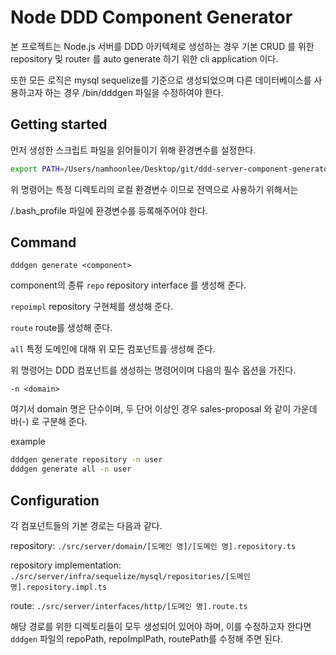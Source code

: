 # Node DDD Component Generator

본 프로젝트는 Node.js 서버를 DDD 아키텍체로 생성하는 경우 기본 CRUD 를 위한 repository 및 router 를 auto generate 하기 위한 cli application 이다.

또한 모든 로직은 mysql sequelize를 기준으로 생성되었으며 다른 데이터베이스를 사용하고자 하는 경우 /bin/dddgen 파일을 수정하여야 한다.

## Getting started

먼저 생성한 스크립트 파일을 읽어들이기 위해 환경변수를 설정한다.

```sh
export PATH=/Users/namhoonlee/Desktop/git/ddd-server-component-generator-ts/bin:$PATH
```

위 명령어는 특정 디렉토리의 로컬 환경변수 이므로 전역으로 사용하기 위해서는

/.bash_profile 파일에 환경변수를 등록해주어야 한다.

## Command

`dddgen generate <component>`

component의 종류
`repo`
repository interface 를 생성해 준다.

`repoimpl`
repository 구현체를 생성해 준다.

`route`
route를 생성해 준다.

`all`
특정 도메인에 대해 위 모든 컴포넌트를 생성해 준다.

위 명령어는 DDD 컴포넌트를 생성하는 명령어이며 다음의 필수 옵션을 가진다.

`-n <domain>`

여기서 domain 명은 단수이며, 두 단어 이상인 경우 sales-proposal 와 같이 가운데 바(-) 로 구분해 준다.

example

```sh
dddgen generate repository -n user
dddgen generate all -n user
```

## Configuration

각 컴포넌트들의 기본 경로는 다음과 같다.

repository: `./src/server/domain/[도메인 명]/[도메인 명].repository.ts`

repository implementation: `./src/server/infra/sequelize/mysql/repositories/[도메인 명].repository.impl.ts`

route: `./src/server/interfaces/http/[도메인 명].route.ts`

해당 경로를 위한 디렉토리들이 모두 생성되어 있어야 하며, 이를 수정하고자 한다면 `dddgen` 파일의 repoPath, repoImplPath, routePath를 수정해 주면 된다.
